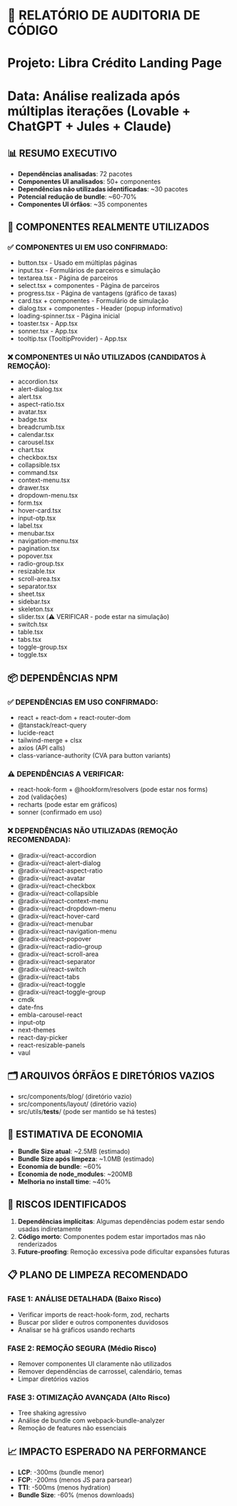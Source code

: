 # 🧹 RELATÓRIO DE AUDITORIA DE CÓDIGO
# Projeto: Libra Crédito Landing Page
# Data: Análise realizada após múltiplas iterações (Lovable + ChatGPT + Jules + Claude)

## 📊 RESUMO EXECUTIVO
- **Dependências analisadas**: 72 pacotes
- **Componentes UI analisados**: 50+ componentes
- **Dependências não utilizadas identificadas**: ~30 pacotes
- **Potencial redução de bundle**: ~60-70%
- **Componentes UI órfãos**: ~35 componentes

## 🎯 COMPONENTES REALMENTE UTILIZADOS

### ✅ COMPONENTES UI EM USO CONFIRMADO:
- button.tsx - Usado em múltiplas páginas
- input.tsx - Formulários de parceiros e simulação
- textarea.tsx - Página de parceiros
- select.tsx + componentes - Página de parceiros
- progress.tsx - Página de vantagens (gráfico de taxas)
- card.tsx + componentes - Formulário de simulação
- dialog.tsx + componentes - Header (popup informativo)
- loading-spinner.tsx - Página inicial
- toaster.tsx - App.tsx
- sonner.tsx - App.tsx
- tooltip.tsx (TooltipProvider) - App.tsx

### ❌ COMPONENTES UI NÃO UTILIZADOS (CANDIDATOS À REMOÇÃO):
- accordion.tsx
- alert-dialog.tsx
- alert.tsx
- aspect-ratio.tsx
- avatar.tsx
- badge.tsx
- breadcrumb.tsx
- calendar.tsx
- carousel.tsx
- chart.tsx
- checkbox.tsx
- collapsible.tsx
- command.tsx
- context-menu.tsx
- drawer.tsx
- dropdown-menu.tsx
- form.tsx
- hover-card.tsx
- input-otp.tsx
- label.tsx
- menubar.tsx
- navigation-menu.tsx
- pagination.tsx
- popover.tsx
- radio-group.tsx
- resizable.tsx
- scroll-area.tsx
- separator.tsx
- sheet.tsx
- sidebar.tsx
- skeleton.tsx
- slider.tsx (⚠️ VERIFICAR - pode estar na simulação)
- switch.tsx
- table.tsx
- tabs.tsx
- toggle-group.tsx
- toggle.tsx

## 📦 DEPENDÊNCIAS NPM

### ✅ DEPENDÊNCIAS EM USO CONFIRMADO:
- react + react-dom + react-router-dom
- @tanstack/react-query
- lucide-react
- tailwind-merge + clsx
- axios (API calls)
- class-variance-authority (CVA para button variants)

### ⚠️ DEPENDÊNCIAS A VERIFICAR:
- react-hook-form + @hookform/resolvers (pode estar nos forms)
- zod (validações)
- recharts (pode estar em gráficos)
- sonner (confirmado em uso)

### ❌ DEPENDÊNCIAS NÃO UTILIZADAS (REMOÇÃO RECOMENDADA):
- @radix-ui/react-accordion
- @radix-ui/react-alert-dialog
- @radix-ui/react-aspect-ratio
- @radix-ui/react-avatar
- @radix-ui/react-checkbox
- @radix-ui/react-collapsible
- @radix-ui/react-context-menu
- @radix-ui/react-dropdown-menu
- @radix-ui/react-hover-card
- @radix-ui/react-menubar
- @radix-ui/react-navigation-menu
- @radix-ui/react-popover
- @radix-ui/react-radio-group
- @radix-ui/react-scroll-area
- @radix-ui/react-separator
- @radix-ui/react-switch
- @radix-ui/react-tabs
- @radix-ui/react-toggle
- @radix-ui/react-toggle-group
- cmdk
- date-fns
- embla-carousel-react
- input-otp
- next-themes
- react-day-picker
- react-resizable-panels
- vaul

## 🗂️ ARQUIVOS ÓRFÃOS E DIRETÓRIOS VAZIOS
- src/components/blog/ (diretório vazio)
- src/components/layout/ (diretório vazio)
- src/utils/__tests__/ (pode ser mantido se há testes)

## 💾 ESTIMATIVA DE ECONOMIA
- **Bundle Size atual**: ~2.5MB (estimado)
- **Bundle Size após limpeza**: ~1.0MB (estimado)
- **Economia de bundle**: ~60%
- **Economia de node_modules**: ~200MB
- **Melhoria no install time**: ~40%

## 🚨 RISCOS IDENTIFICADOS
1. **Dependências implícitas**: Algumas dependências podem estar sendo usadas indiretamente
2. **Código morto**: Componentes podem estar importados mas não renderizados
3. **Future-proofing**: Remoção excessiva pode dificultar expansões futuras

## 📋 PLANO DE LIMPEZA RECOMENDADO

### FASE 1: ANÁLISE DETALHADA (Baixo Risco)
- Verificar imports de react-hook-form, zod, recharts
- Buscar por slider e outros componentes duvidosos
- Analisar se há gráficos usando recharts

### FASE 2: REMOÇÃO SEGURA (Médio Risco)
- Remover componentes UI claramente não utilizados
- Remover dependências de carrossel, calendário, temas
- Limpar diretórios vazios

### FASE 3: OTIMIZAÇÃO AVANÇADA (Alto Risco)
- Tree shaking agressivo
- Análise de bundle com webpack-bundle-analyzer
- Remoção de features não essenciais

## 📈 IMPACTO ESPERADO NA PERFORMANCE
- **LCP**: -300ms (bundle menor)
- **FCP**: -200ms (menos JS para parsear)
- **TTI**: -500ms (menos hydration)
- **Bundle Size**: -60% (menos downloads)
